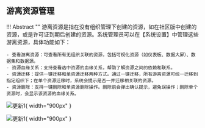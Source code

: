 ## 游离资源管理

!!! Abstract ""
    游离资源是指在没有组织管理下创建的资源，如在社区版中创建的资源，或是许可证到期后创建的资源。系统管理员可以在【系统设置】中管理这些游离资源，具体功能如下：

    - 查看游离资源：可查看所有无组织关联的资源，包括可视化资源（如仪表板、数据大屏）、数据集和数据源。
    - 资源血缘关系：支持查看选中资源的血缘关系，帮助了解资源之间的依赖和联系。
    - 资源迁移：提供一键迁移和单资源迁移两种方式。通过一键迁移，所有游离资源可统一迁移到指定组织下；在单个资源迁移时，系统会提示是否一并迁移相关联的资源。
    - 资源删除：支持一键删除和单资源删除操作。删除前会弹出确认提示，避免误操作；删除单个资源时，会显示该资源的血缘关系。

![更新1](../../newimg/新增游离资源管理.png){ width="900px" }

![更新1](../../newimg/新增游离资源管理2.png){ width="900px" }